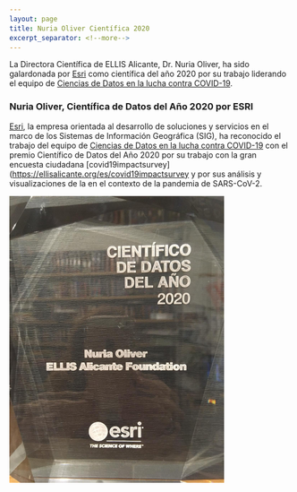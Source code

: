```yaml
---
layout: page
title: Nuria Oliver Científica 2020
excerpt_separator: <!--more-->
---
```


La Directora Científica de ELLIS Alicante, Dr. Nuria Oliver, ha sido galardonada por [Esri](https://www.esri.com/en-us/home) como científica del año 2020 por su trabajo liderando el equipo de [Ciencias de Datos en la lucha contra COVID-19](https://ellisalicante.org/ai4covid19). 

<!--more-->

### Nuria Oliver, Científica de Datos del Año 2020 por ESRI

[Esri](https://www.esri.es/es-es/acerca-de/sobre-esri/quienes-somos), la empresa orientada al desarrollo de soluciones y servicios en el marco de los Sistemas de Información Geográfica (SIG), ha reconocido el trabajo del equipo de [Ciencias de Datos en la lucha contra COVID-19](https://ellisalicante.org/ai4covid19) con el premio Científico de Datos del Año 2020 por su trabajo con la gran encuesta ciudadana [covid19impactsurvey](https://ellisalicante.org/es/covid19impactsurvey y por sus análisis y visualizaciones de la [](https://www.arcgis.com/apps/opsdashboard/index.html#/778023f21baf447cb387c98c318f1e5c) en el contexto de la pandemia de SARS-CoV-2.  

<img src="../assets/esri2020.jpg" style="zoom:50%;" />

